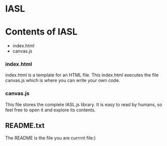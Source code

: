 # IASL

# Contents of  IASL 
  * index.html
  * canvas.js




### index.html

index.html is a template for an HTML file. This index.html  executes the file canvas.js which is where you can write your own code.

### canvas.js


This file stores the complete IASL.js library. It is easy to read by humans, so feel free to open it and explore its contents.
## README.txt

The README is the file you are currrnt file:)

